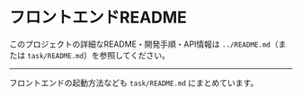 # フロントエンドREADME

このプロジェクトの詳細なREADME・開発手順・API情報は
`../README.md`（または `task/README.md`）を参照してください。

---

フロントエンドの起動方法なども `task/README.md` にまとめています。
